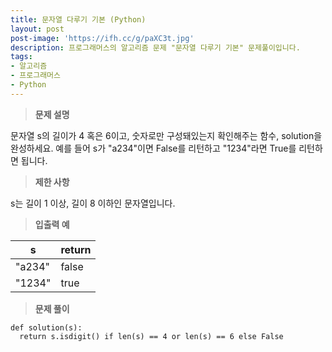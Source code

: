 ```yaml
---
title: 문자열 다루기 기본 (Python)
layout: post
post-image: 'https://ifh.cc/g/paXC3t.jpg'
description: 프로그래머스의 알고리즘 문제 "문자열 다루기 기본" 문제풀이입니다.
tags:
- 알고리즘
- 프로그래머스
- Python
---
```



>**문제 설명**

문자열 s의 길이가 4 혹은 6이고, 숫자로만 구성돼있는지 확인해주는 함수, solution을 완성하세요. 예를 들어 s가 "a234"이면 False를 리턴하고 "1234"라면 True를 리턴하면 됩니다.

>**제한 사항**


 s는 길이 1 이상, 길이 8 이하인 문자열입니다.


>**입출력 예**

| s | return |
|--|--|
| "a234" | false |
| "1234" | true |

>**문제 풀이**

	def solution(s):
	  return s.isdigit() if len(s) == 4 or len(s) == 6 else False



